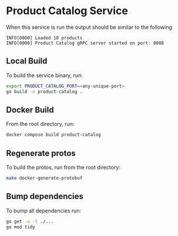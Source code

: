 # Product Catalog Service

When this service is run the output should be similar to the following

```
INFO[0000] Loaded 10 products                           
INFO[0000] Product Catalog gRPC server started on port: 8088 
```

## Local Build

To build the service binary, run:

```sh
export PRODUCT_CATALOG_PORT=<any-unique-port>
go build -o product-catalog . 
```

## Docker Build

From the root directory, run:

```sh
docker compose build product-catalog
```

## Regenerate protos

To build the protos, run from the root directory:

```sh
make docker-generate-protobuf
```

## Bump dependencies

To bump all dependencies run:

```sh
go get -u -t ./...
go mod tidy
```



